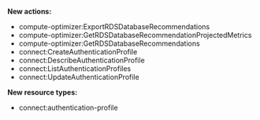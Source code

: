 **New actions:**

- compute-optimizer:ExportRDSDatabaseRecommendations
- compute-optimizer:GetRDSDatabaseRecommendationProjectedMetrics
- compute-optimizer:GetRDSDatabaseRecommendations
- connect:CreateAuthenticationProfile
- connect:DescribeAuthenticationProfile
- connect:ListAuthenticationProfiles
- connect:UpdateAuthenticationProfile

**New resource types:**

- connect:authentication-profile

